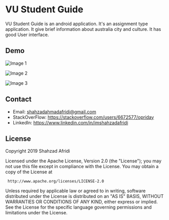 # VU Student Guide

VU Student Guide is an android application. It's an assignment type application. It give brief information about australia city and culture. It has good User interface.  
## Demo

![Image 1](https://lh3.googleusercontent.com/_kPMGfmzTXeby2YcZF-wcY1TCwuhRihxyInDOMGa7EJePu9iFLKBa1WRCgLYmm_KcAmgXwReazOlzVs6vS7URm5Wtoe8SI4Yqf-e7ojFSnbCu7CSTDdDGzKouXUDI3U827YcWLBZwy7WjbvdCk_xFUDUX6WN4XWmQjb-yLA53tOFKuZa_AYdDg6EE3Or-4pl6DRfkUDApxyo1yhUMcoSMUfv4PPeMo9_9m5fiaEF1aUICg1RXpsZd5NGzWZUT530wcwRSwmL5q6jd_MzZpCRh1g0B6ctEIcwVKz3E5MWIjY0bpfIe3j-eINJiW0JNC9JsO0gSB_hwP1bVxAhJIF3BMJ2bUfxqj8HHW-OWcLXBAjo29uEXmGA-Ng5rCfM2xbGOYtwre-6obntBzr8M3AGJNKfQOmCQJkJVW71qU74vKNH8VIhEh3YCSQLVIDI1zEwAIKfxa8z-sKSNkeKuqnOA5YO_xzNDGHiIPvCfD5GjwsCiP_5f0x7UjeR7yU4Hn6-VGxmYb3GmXx81ZK6WcKY9U44PLgBiBZVr0Cck88RR2DsrgJ0JjYLkcqlknjb0Mj06FKE3GcIjL6JPQE__iAPsGgUdl3zz18NkkU7QhXeadfS-O9fhmrHfheIOisL3oMakezyTc4Ahy72gagfPEcbsv25EGOSKkM=w444-h888-no "Title")

![Image 2](https://lh3.googleusercontent.com/g4G5hUSSla_eWEnijbh3UF8UeOr52SG9MIK2wcTykVEOXLNJ1lbHtP5pd6jpXoMgM7MAasKWM8No0iWOMNX4Zn-n6Q4Li1jDLuUMzcQrS9_riq8N8zufOkfEGzZMolzSWVt-ME7uIQE7ooDnlASulWnbGSvjC91qXEX3CN7jBm1eAFxqu7XL1HP3x2OMEDdnmJHVDRH2r6X-t1gRwKIbMV9SI_STGLrwGvtwBvqij0xDsFgpJ6wMkGZxMRHNTvcQo-zCPYDOjoPTF67B5bitqmBB27xHrXul4WBHWueejPiixBq0lBQB3Y3XgNPgWMO-draLaPiuBul2jlaQRHAnk4Glr8nnGlHKIwOIMPtYyTLb5ZTfuXI1poKv-shEhDxlX3N_fanXrk86k6etAzvVroyR_4aUlhDrH9nNo2m76SUy9FkITcEudOSUQjQL8Ghd6wsoHDATYwBquS78FNFIbmQeMFkjeLMTk46lTAlwIt0gdp7kT_8h1BHZ9DDYDuEMjtgQTwH0V_fubns0we59l5glJejGL_blv9a6PgB75GZhtig6P48vJ9Ac-3WrdOPFand8ZFw_0pIqdMs3i10031JVqWZ1BzBqzohpruumoCqr0xQytYA1EhCDQ8K9SJ6o8aYgMV0-lcAupx_BFbJw2MVy7Syc_sU=w444-h888-no)

![Image 3](https://lh3.googleusercontent.com/DpjEJoeLCz8vc15lHulyWlBNfZCn__iEwKAXnCLFTkxECerhw-IjejYWLyBrpXjuMNqvQZHjNSMGi6zI2Lfqwaazp5pN5RVr4uIvrWB--OCKITKUIIwEWMEbK_Mj1fOpCnAA5zopTN29vDpFvTUDP259-FQMr771kMHYhCxOd_taZyQ6PJDe01-x8wfpGZzZ0yuHGEarIvzzVP8B4LNjQFfcEmMhVd2mv_3Rdm8zUmr8I90-RSf21C0vdxRRR-6oMbVRUhp6aiAbyXBr_um1AozHavjjJZC13sPYspNRP5742HLJPMI8k1At8UOS3bbCMVJBRgBQ9Zw92U0KAKaJKu28f8w9t350muLc8RNStBE3dGbeor7C5k5WC30D5z5Xu3RrzoW8VAC43X0TIPKmGYeYUalJu_caZGhktOVC8XGU7zTl6lgdRpTyjYzonxx66prHUYAEisnZc1fU9qVN0cqmYQ1rhin1LikVT2Xs3ZCcJxdQzGFLEMLxpmWE4AnSRne3MWb1uVkjnxa2AXpRulDYtB4M6RulDfnpCtV1oxa5iuLHGS3grPQQeS-qAYP6ejrR4NXdgFMLLQm-xu-kd1uMQ9Ge7Hjic2kQnmdFBxxxT7OO52v16K-Il3M9j2aLFmaGWE0bHezrTHdI5YYaUHf1tFfDtzQ=w444-h888-no)

## Contact

 - Email:     shahzadahmadafridi@gmail.com 
 - StackOverFlow: https://stackoverflow.com/users/6672577/opriday 
 - LinkedIn: https://www.linkedin.com/in/imshahzadafridi

## License

Copyright 2019 Shahzad Afridi

   Licensed under the Apache License, Version 2.0 (the "License");
   you may not use this file except in compliance with the License.
   You may obtain a copy of the License at

     http://www.apache.org/licenses/LICENSE-2.0

   Unless required by applicable law or agreed to in writing, software
   distributed under the License is distributed on an "AS IS" BASIS,
   WITHOUT WARRANTIES OR CONDITIONS OF ANY KIND, either express or implied.
   See the License for the specific language governing permissions and
   limitations under the License.



